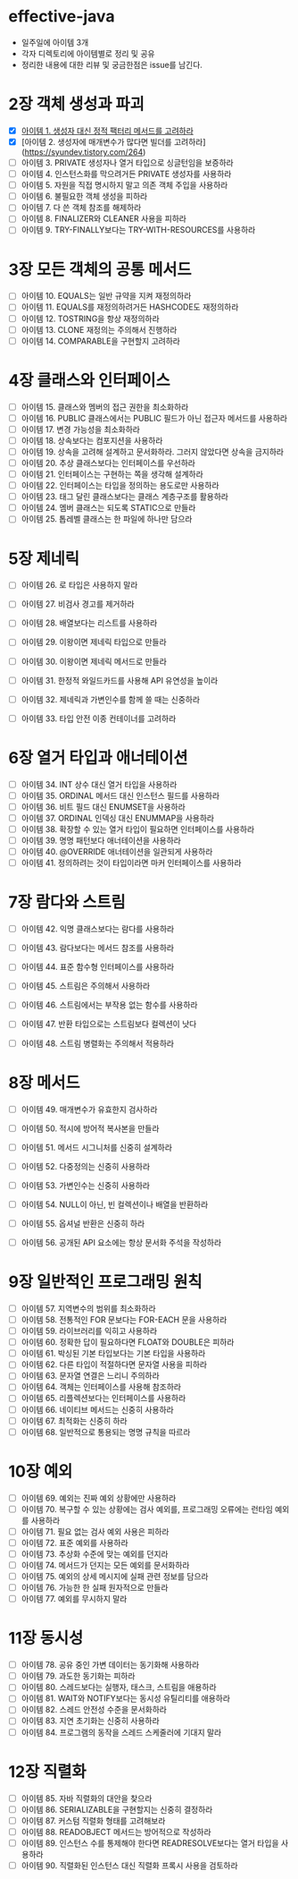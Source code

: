 # effective-java

 
- 일주일에 아이템 3개
- 각자 디렉토리에 아이템별로 정리 및 공유
- 정리한 내용에 대한 리뷰 및 궁금한점은 issue를 남긴다.



# 2장 객체 생성과 파괴

- [x] [아이템 1. 생성자 대신 정적 팩터리 메서드를 고려하라](https://syundev.tistory.com/165)
- [x] [아이템 2. 생성자에 매개변수가 많다면 빌더를 고려하라] (https://syundev.tistory.com/264)
- [ ] 아이템 3. PRIVATE 생성자나 열거 타입으로 싱글턴임을 보증하라
- [ ] 아이템 4. 인스턴스화를 막으려거든 PRIVATE 생성자를 사용하라
- [ ] 아이템 5. 자원을 직접 명시하지 말고 의존 객체 주입을 사용하라
- [ ] 아이템 6. 불필요한 객체 생성을 피하라
- [ ] 아이템 7. 다 쓴 객체 참조를 해제하라
- [ ] 아이템 8. FINALIZER와 CLEANER 사용을 피하라
- [ ] 아이템 9. TRY-FINALLY보다는 TRY-WITH-RESOURCES를 사용하라

# 3장 모든 객체의 공통 메서드

- [ ] 아이템 10. EQUALS는 일반 규약을 지켜 재정의하라
- [ ] 아이템 11. EQUALS를 재정의하려거든 HASHCODE도 재정의하라
- [ ] 아이템 12. TOSTRING을 항상 재정의하라
- [ ] 아이템 13. CLONE 재정의는 주의해서 진행하라
- [ ] 아이템 14. COMPARABLE을 구현할지 고려하라

# 4장 클래스와 인터페이스

- [ ] 아이템 15. 클래스와 멤버의 접근 권한을 최소화하라
- [ ] 아이템 16. PUBLIC 클래스에서는 PUBLIC 필드가 아닌 접근자 메서드를 사용하라
- [ ] 아이템 17. 변경 가능성을 최소화하라
- [ ] 아이템 18. 상속보다는 컴포지션을 사용하라
- [ ] 아이템 19. 상속을 고려해 설계하고 문서화하라. 그러지 않았다면 상속을 금지하라
- [ ] 아이템 20. 추상 클래스보다는 인터페이스를 우선하라
- [ ] 아이템 21. 인터페이스는 구현하는 쪽을 생각해 설계하라
- [ ] 아이템 22. 인터페이스는 타입을 정의하는 용도로만 사용하라
- [ ] 아이템 23. 태그 달린 클래스보다는 클래스 계층구조를 활용하라
- [ ] 아이템 24. 멤버 클래스는 되도록 STATIC으로 만들라
- [ ] 아이템 25. 톱레벨 클래스는 한 파일에 하나만 담으라

# 5장 제네릭
- [ ] 아이템 26. 로 타입은 사용하지 말라
- [ ] 아이템 27. 비검사 경고를 제거하라
- [ ] 아이템 28. 배열보다는 리스트를 사용하라
- [ ] 아이템 29. 이왕이면 제네릭 타입으로 만들라
- [ ] 아이템 30. 이왕이면 제네릭 메서드로 만들라
- [ ] 아이템 31. 한정적 와일드카드를 사용해 API 유연성을 높이라
- [ ] 아이템 32. 제네릭과 가변인수를 함께 쓸 때는 신중하라
- [ ] 아이템 33. 타입 안전 이종 컨테이너를 고려하라


# 6장 열거 타입과 애너테이션

- [ ] 아이템 34. INT 상수 대신 열거 타입을 사용하라
- [ ] 아이템 35. ORDINAL 메서드 대신 인스턴스 필드를 사용하라
- [ ] 아이템 36. 비트 필드 대신 ENUMSET을 사용하라
- [ ] 아이템 37. ORDINAL 인덱싱 대신 ENUMMAP을 사용하라
- [ ] 아이템 38. 확장할 수 있는 열거 타입이 필요하면 인터페이스를 사용하라
- [ ] 아이템 39. 명명 패턴보다 애너테이션을 사용하라
- [ ] 아이템 40. @OVERRIDE 애너테이션을 일관되게 사용하라
- [ ] 아이템 41. 정의하려는 것이 타입이라면 마커 인터페이스를 사용하라

# 7장 람다와 스트림

- [ ] 아이템 42. 익명 클래스보다는 람다를 사용하라
- [ ] 아이템 43. 람다보다는 메서드 참조를 사용하라
- [ ] 아이템 44. 표준 함수형 인터페이스를 사용하라
- [ ] 아이템 45. 스트림은 주의해서 사용하라
- [ ] 아이템 46. 스트림에서는 부작용 없는 함수를 사용하라
- [ ] 아이템 47. 반환 타입으로는 스트림보다 컬렉션이 낫다
- [ ] 아이템 48. 스트림 병렬화는 주의해서 적용하라


# 8장 메서드

- [ ] 아이템 49. 매개변수가 유효한지 검사하라
- [ ] 아이템 50. 적시에 방어적 복사본을 만들라
- [ ] 아이템 51. 메서드 시그니처를 신중히 설계하라
- [ ] 아이템 52. 다중정의는 신중히 사용하라
- [ ] 아이템 53. 가변인수는 신중히 사용하라
- [ ] 아이템 54. NULL이 아닌, 빈 컬렉션이나 배열을 반환하라
- [ ] 아이템 55. 옵셔널 반환은 신중히 하라
- [ ] 아이템 56. 공개된 API 요소에는 항상 문서화 주석을 작성하라


# 9장 일반적인 프로그래밍 원칙

- [ ] 아이템 57. 지역변수의 범위를 최소화하라
- [ ] 아이템 58. 전통적인 FOR 문보다는 FOR-EACH 문을 사용하라
- [ ] 아이템 59. 라이브러리를 익히고 사용하라
- [ ] 아이템 60. 정확한 답이 필요하다면 FLOAT와 DOUBLE은 피하라
- [ ] 아이템 61. 박싱된 기본 타입보다는 기본 타입을 사용하라
- [ ] 아이템 62. 다른 타입이 적절하다면 문자열 사용을 피하라
- [ ] 아이템 63. 문자열 연결은 느리니 주의하라
- [ ] 아이템 64. 객체는 인터페이스를 사용해 참조하라
- [ ] 아이템 65. 리플렉션보다는 인터페이스를 사용하라
- [ ] 아이템 66. 네이티브 메서드는 신중히 사용하라
- [ ] 아이템 67. 최적화는 신중히 하라
- [ ] 아이템 68. 일반적으로 통용되는 명명 규칙을 따르라

# 10장 예외

- [ ] 아이템 69. 예외는 진짜 예외 상황에만 사용하라
- [ ] 아이템 70. 복구할 수 있는 상황에는 검사 예외를, 프로그래밍 오류에는 런타임 예외를 사용하라
- [ ] 아이템 71. 필요 없는 검사 예외 사용은 피하라
- [ ] 아이템 72. 표준 예외를 사용하라
- [ ] 아이템 73. 추상화 수준에 맞는 예외를 던지라
- [ ] 아이템 74. 메서드가 던지는 모든 예외를 문서화하라
- [ ] 아이템 75. 예외의 상세 메시지에 실패 관련 정보를 담으라
- [ ] 아이템 76. 가능한 한 실패 원자적으로 만들라
- [ ] 아이템 77. 예외를 무시하지 말라

# 11장 동시성

- [ ] 아이템 78. 공유 중인 가변 데이터는 동기화해 사용하라
- [ ] 아이템 79. 과도한 동기화는 피하라
- [ ] 아이템 80. 스레드보다는 실행자, 태스크, 스트림을 애용하라
- [ ] 아이템 81. WAIT와 NOTIFY보다는 동시성 유틸리티를 애용하라
- [ ] 아이템 82. 스레드 안전성 수준을 문서화하라
- [ ] 아이템 83. 지연 초기화는 신중히 사용하라
- [ ] 아이템 84. 프로그램의 동작을 스레드 스케줄러에 기대지 말라

# 12장 직렬화

- [ ] 아이템 85. 자바 직렬화의 대안을 찾으라
- [ ] 아이템 86. SERIALIZABLE을 구현할지는 신중히 결정하라
- [ ] 아이템 87. 커스텀 직렬화 형태를 고려해보라
- [ ] 아이템 88. READOBJECT 메서드는 방어적으로 작성하라
- [ ] 아이템 89. 인스턴스 수를 통제해야 한다면 READRESOLVE보다는 열거 타입을 사용하라
- [ ] 아이템 90. 직렬화된 인스턴스 대신 직렬화 프록시 사용을 검토하라
